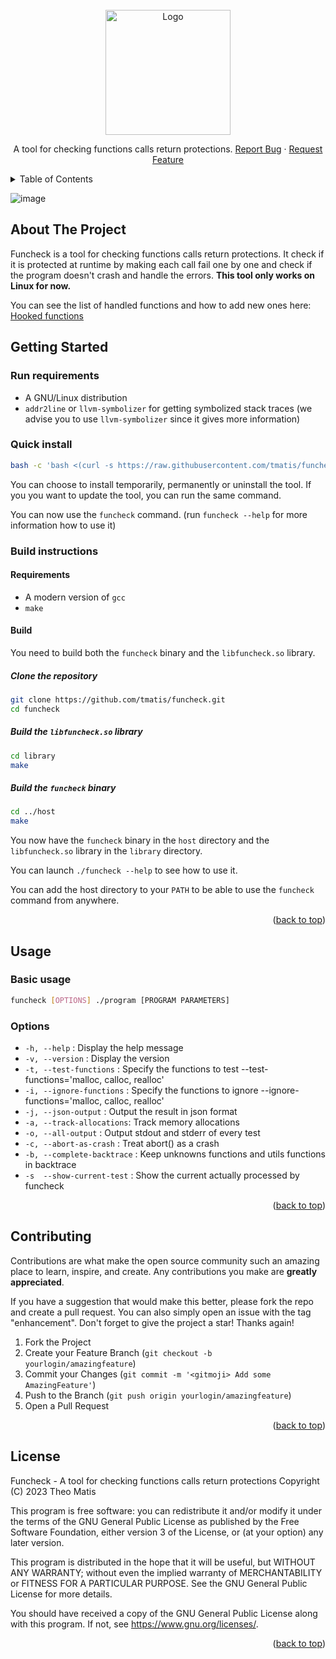 <br />
<div align="center">
  <a href="https://github.com/tmatis/funcheck">
    <img src="https://user-images.githubusercontent.com/54767855/227778602-a56ecf02-4d6e-4472-8054-5e2e551eb42e.png" alt="Logo" height="200"/>
  </a>

  <p align="center">
    A tool for checking functions calls return protections.
    <a href="https://github.com/tmatis/funcheck/issues">Report Bug</a>
    ·
    <a href="https://github.com/tmatis/funcheck/issues">Request Feature</a>
  </p>
</div>

<details>
  <summary>Table of Contents</summary>
  <ol>
    <li>
      <a href="#about-the-project">About The Project</a>
    </li>
    <li>
      <a href="#getting-started">Getting Started</a>
      <ul>
        <li><a href="#run-requirements">Run requirements</a></li>
        <li><a href="#quick-install">Quick install</a></li>
        <li><a href="#build-instructions">Build instructions</a></li>
      </ul>
    </li>
    <li>
      <a href="#usage">Usage</a>
      <ul>
        <li><a href="#basic-usage">Basic usage</a></li>
        <li><a href="#options">Options</a></li>
      </ul>
    <li><a href="#contributing">Contributing</a></li>
    <li><a href="#license">License</a></li>
    </li>
  </ol>
</details>

![image](https://user-images.githubusercontent.com/54767855/227782671-b88067e2-76ff-4e77-9067-3f7b937376c4.png)

## About The Project

Funcheck is a tool for checking functions calls return protections. It check if it is protected at runtime by
making each call fail one by one and check if the program doesn't crash and handle the errors.
**This tool only works on Linux for now.**

You can see the list of handled functions and how to add new ones here: [Hooked functions](https://github.com/tmatis/funcheck/wiki/Functions)

## Getting Started

### Run requirements

- A GNU/Linux distribution
- `addr2line` or `llvm-symbolizer` for getting symbolized stack traces (we advise you to use `llvm-symbolizer` since it gives more information)

### Quick install

```bash
bash -c 'bash <(curl -s https://raw.githubusercontent.com/tmatis/funcheck/main/scripts/install.sh)'
```

You can choose to install temporarily, permanently or uninstall the tool.
If you you want to update the tool, you can run the same command.

You can now use the `funcheck` command. (run `funcheck --help` for more information how to use it)

### Build instructions

#### Requirements

- A modern version of `gcc`
- `make`

#### Build

You need to build both the `funcheck` binary and the `libfuncheck.so` library.

##### Clone the repository

```bash
git clone https://github.com/tmatis/funcheck.git
cd funcheck
```

##### Build the `libfuncheck.so` library

```bash
cd library
make
```

##### Build the `funcheck` binary

```bash
cd ../host
make
```

You now have the `funcheck` binary in the `host` directory and the `libfuncheck.so` library in the `library` directory.

You can launch `./funcheck --help` to see how to use it.

You can add the host directory to your `PATH` to be able to use the `funcheck` command from anywhere.

<p align="right">(<a href="#top">back to top</a>)</p>

## Usage

### Basic usage

```bash
funcheck [OPTIONS] ./program [PROGRAM PARAMETERS]
```

### Options

- `-h, --help` : Display the help message
- `-v, --version` : Display the version
- `-t, --test-functions` : Specify the functions to test --test-functions='malloc, calloc, realloc'
- `-i, --ignore-functions` : Specify the functions to ignore --ignore-functions='malloc, calloc, realloc'
- `-j, --json-output` : Output the result in json format
- `-a, --track-allocations`: Track memory allocations
- `-o, --all-output` : Output stdout and stderr of every test
- `-c, --abort-as-crash` : Treat abort() as a crash
- `-b, --complete-backtrace` :  Keep unknowns functions and utils functions in backtrace
- `-s  --show-current-test` : Show the current actually processed by funcheck

<p align="right">(<a href="#top">back to top</a>)</p>

## Contributing

Contributions are what make the open source community such an amazing place to learn, inspire, and create. Any contributions you make are **greatly appreciated**.

If you have a suggestion that would make this better, please fork the repo and create a pull request. You can also simply open an issue with the tag "enhancement".
Don't forget to give the project a star! Thanks again!

1. Fork the Project
2. Create your Feature Branch (`git checkout -b yourlogin/amazingfeature`)
3. Commit your Changes (`git commit -m '<gitmoji> Add some AmazingFeature'`)
4. Push to the Branch (`git push origin yourlogin/amazingfeature`)
5. Open a Pull Request

<p align="right">(<a href="#top">back to top</a>)</p>

## License

Funcheck - A tool for checking functions calls return protections
Copyright (C) 2023  Theo Matis

This program is free software: you can redistribute it and/or modify
it under the terms of the GNU General Public License as published by
the Free Software Foundation, either version 3 of the License, or
(at your option) any later version.

This program is distributed in the hope that it will be useful,
but WITHOUT ANY WARRANTY; without even the implied warranty of
MERCHANTABILITY or FITNESS FOR A PARTICULAR PURPOSE.  See the
GNU General Public License for more details.

You should have received a copy of the GNU General Public License
along with this program.  If not, see <https://www.gnu.org/licenses/>.

<p align="right">(<a href="#top">back to top</a>)</p>
